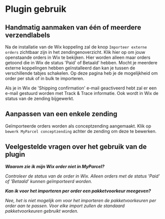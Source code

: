 # Plugin gebruik

## Handmatig aanmaken van één of meerdere verzendlabels

Na de installatie van de Wix koppeling zal de knop `Importeer externe orders`
zichtbaar zijn in het zendingenoverzicht. Klik hier op om jouw openstaande
orders in Wix te bekijken. Hier worden alleen maar orders getoond die in Wix de
status 'Paid' of Betaald' hebben. Mocht je meerdere externe koppelingen hebben
geïnstalleerd dan kan je tussen de verschillende tabjes schakelen. Op deze
pagina heb je de mogelijkheid om order per stuk of in bulk te importeren.

Als je in Wix de 'Shipping confirmation' e-mail geactiveerd hebt zal er een
e-mail gestuurd worden met Track & Trace informatie. Ook wordt in Wix de status
van de zending bijgewerkt.

## Aanpassen van een enkele zending

Geïmporteerde orders worden als conceptzending aangemaakt. Klik
op `bewerk MyParcel conceptzending` achter de zending om deze te bewerken.

## Veelgestelde vragen over het gebruik van de plugin

***Waarom zie ik mijn Wix order niet in MyParcel?***

_Controleer de status van de order in Wix. Alleen orders met de status 'Paid' of
'Betaald' kunnen geïmporteerd worden._

***Kan ik voor het importeren per order een pakketvoorkeur meegeven?***

_Nee, het is niet mogelijk om voor het importeren de pakketvoorkeuren per order
aan te passen. Voor elke import zullen de standaard pakketvoorkeuren gebruikt
worden._
